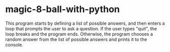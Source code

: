 # magic-8-ball-with-python
This program starts by defining a list of possible answers, and then enters a loop that prompts the user to ask a question. If the user types "quit", the loop breaks and the program ends. Otherwise, the program chooses a random answer from the list of possible answers and prints it to the console.
